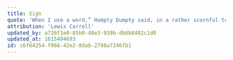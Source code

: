 ```yaml
---
title: Sign
quote: 'When I use a word,” Humpty Dumpty said, in a rather scornful tone, “it’s just what I choose it to mean—neither more nor less.'
attribution: 'Lewis Carroll'
updated_by: a726f1e0-85b0-48e3-939b-db6b8482c1d0
updated_at: 1615494693
id: c6f64254-f066-42e2-8dab-2798a7246fb1
---
```

